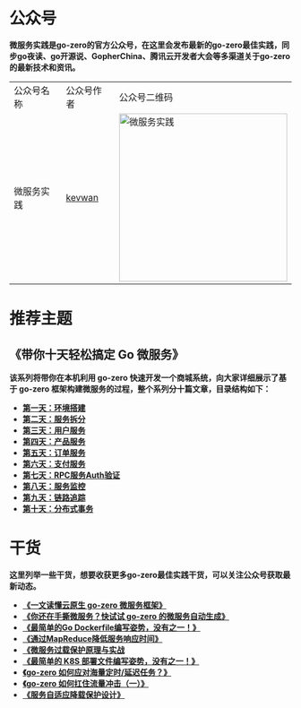 # 公众号
<strong>微服务实践<strong>是go-zero的官方公众号，在这里会发布最新的go-zero最佳实践，同步go夜读、go开源说、GopherChina、腾讯云开发者大会等多渠道关于go-zero的最新技术和资讯。

<table>
    <tr>
        <td>公众号名称</td>
        <td>公众号作者</td>
        <td>公众号二维码</td>
    </tr>
    <tr>
        <td>微服务实践</td>
        <td><a href="https://github.com/kevwan">kevwan</a></td>
        <td><img src="https://zeromicro.github.io/go-zero-pages/resource/go-zero-practise.png" alt="微服务实践" width="300"/></td>
    </tr>
</table>

# 推荐主题
    
## 《带你十天轻松搞定 Go 微服务》

该系列将带你在本机利用 go-zero 快速开发一个商城系统，向大家详细展示了基于 go-zero 框架构建微服务的过程，整个系列分十篇文章，目录结构如下：

- [第一天：环境搭建](https://zhuanlan.zhihu.com/p/461604538)
- [第二天：服务拆分](https://zhuanlan.zhihu.com/p/462081263)
- [第三天：用户服务](https://zhuanlan.zhihu.com/p/462319999)
- [第四天：产品服务](https://zhuanlan.zhihu.com/p/462735371Q)
- [第五天：订单服务](https://zhuanlan.zhihu.com/p/462942560)
- [第六天：支付服务](https://zhuanlan.zhihu.com/p/463164718)
- [第七天：RPC服务Auth验证](https://zhuanlan.zhihu.com/p/463327110)
- [第八天：服务监控](https://zhuanlan.zhihu.com/p/463418864)
- [第九天：链路追踪](https://mp.weixin.qq.com/s/gpF-2NQ6Umxn-VqkzRPQpw)
- [第十天：分布式事务](https://mp.weixin.qq.com/s/M1Xx_UI-62JhWVRdSfbDMg)


# 干货
这里列举一些干货，想要收获更多go-zero最佳实践干货，可以关注公众号获取最新动态。
* [《一文读懂云原生 go-zero 微服务框架》](https://mp.weixin.qq.com/s/gszj3-fwfcof5Tt2Th4dFA)
* [《你还在手撕微服务？快试试 go-zero 的微服务自动生成》](https://mp.weixin.qq.com/s/Qvi-g3obgD_FVJ7CK3O56w)
* [《最简单的Go Dockerfile编写姿势，没有之一！》](https://mp.weixin.qq.com/s/VLBiIbZStKhb7uth1ndgQQ)
* [《通过MapReduce降低服务响应时间》](https://mp.weixin.qq.com/s/yxXAIK1eC_X22DH4ssZSag)
* [《微服务过载保护原理与实战](https://mp.weixin.qq.com/s/CWzf6CY2R12Xd-rIYVvdPQ)
* [《最简单的 K8S 部署文件编写姿势，没有之一！》](https://mp.weixin.qq.com/s/1GOMxlI8ocOL3U_I2TKPzQ)
* [《go-zero 如何应对海量定时/延迟任务？》](https://mp.weixin.qq.com/s/CiZ5SpuT-VN8V9wil8_iGg)
* [《go-zero 如何扛住流量冲击（一）》](https://mp.weixin.qq.com/s/xnJIm3asMncBfbtXo22sZw)
* [《服务自适应降载保护设计》](https://mp.weixin.qq.com/s/cgjCL59e3CDWhsxzwkuKBg)
